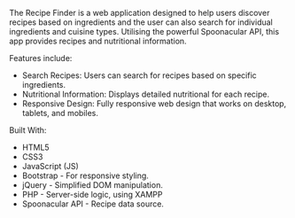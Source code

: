 The Recipe Finder is a web application designed to help users discover recipes based on ingredients and the user can also search for individual ingredients and cuisine types. Utilising the powerful Spoonacular API, this app provides recipes and nutritional information.

Features include:
- Search Recipes: Users can search for recipes based on specific ingredients.
- Nutritional Information: Displays detailed nutritional for each recipe.
- Responsive Design: Fully responsive web design that works on desktop, tablets, and mobiles.

Built With:
- HTML5
- CSS3
- JavaScript (JS)
- Bootstrap - For responsive styling.
- jQuery - Simplified DOM manipulation.
- PHP - Server-side logic, using XAMPP
- Spoonacular API - Recipe data source.
